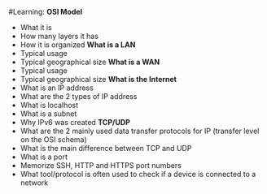 #Learning:
**OSI Model**
 - What it is
 - How many layers it has
 - How it is organized
**What is a LAN**
 - Typical usage
 - Typical geographical size
**What is a WAN**
 - Typical usage
 - Typical geographical size
**What is the Internet**
 - What is an IP address
 - What are the 2 types of IP address
 - What is localhost
 - What is a subnet
 - Why IPv6 was created
**TCP/UDP**
 - What are the 2 mainly used data transfer protocols for IP (transfer level on the OSI schema)
 - What is the main difference between TCP and UDP
 - What is a port
 - Memorize SSH, HTTP and HTTPS port numbers
 - What tool/protocol is often used to check if a device is connected to a network
